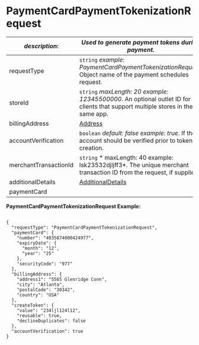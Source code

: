 
# PaymentCardPaymentTokenizationRequest

| *description*:   | *Used to generate payment tokens during payment.*|
|----|----|
| requestType |    ``` string ```  *example: PaymentCardPaymentTokenizationRequest*. Object name of the payment schedules request.|
| storeId |    ``` string ```  *maxLength: 20  example: 12345500000*. An optional outlet ID for clients that support multiple stores in the same app.|
| billingAddress |  [Address](?path=docs/schemas-md/Address.md)|
| accountVerification |  ``` boolean ```  *default: false  example: true*. If the account should be verified prior to token creation.|
| merchantTransactionId |    ``` string ```   * maxLength: 40 example: lsk23532djljff3*. The unique merchant transaction ID from the request, if supplied.|
| additionalDetails | [AdditionalDetails](?path=docs/schemas-md/AdditionalDetails.md)|
| paymentCard |    |   

**PaymentCardPaymentTokenizationRequest Example:**

```{r}

{
  "requestType": "PaymentCardPaymentTokenizationRequest",
  "paymentCard": {
    "number": "4035874000424977",
    "expiryDate": {
      "month": "12",
      "year": "25"
    },
    "securityCode": "977"
  },
  "billingAddress": {
    "address1": "5565 Glenridge Conn",
    "city": "Atlanta",
    "postalCode": "30342",
    "country": "USA"
  },
  "createToken": {
    "value": "234ljl124l12",
    "reusable": true,
    "declineDuplicates": false
  },
  "accountVerification": true
}
```


